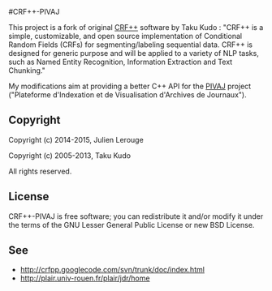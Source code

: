 #CRF++-PIVAJ

This project is a fork of original [CRF++](http://crfpp.googlecode.com/svn/trunk/doc/index.html) software by Taku Kudo :
"CRF++ is a simple, customizable, and open source implementation of Conditional Random Fields (CRFs) for segmenting/labeling sequential data. CRF++ is designed for generic purpose and will be applied to a variety of NLP tasks, such as Named Entity Recognition, Information Extraction and Text Chunking."

My modifications aim at providing a better C++ API for the [PIVAJ](http://plair.univ-rouen.fr/plair/jdr/home) project ("Plateforme d'Indexation et de Visualisation d'Archives de Journaux").

## Copyright
Copyright (c) 2014-2015, Julien Lerouge

Copyright (c) 2005-2013, Taku Kudo

All rights reserved.

## License
CRF++-PIVAJ is free software; you can redistribute it and/or modify it under the terms of the GNU Lesser General Public License or new BSD License.

## See
- http://crfpp.googlecode.com/svn/trunk/doc/index.html
- http://plair.univ-rouen.fr/plair/jdr/home

